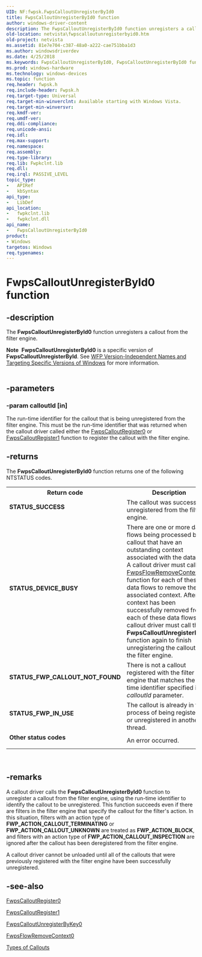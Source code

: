 ```yaml
---
UID: NF:fwpsk.FwpsCalloutUnregisterById0
title: FwpsCalloutUnregisterById0 function
author: windows-driver-content
description: The FwpsCalloutUnregisterById0 function unregisters a callout from the filter engine.Note  FwpsCalloutUnregisterById0 is a specific version of FwpsCalloutUnregisterById.
old-location: netvista\fwpscalloutunregisterbyid0.htm
old-project: netvista
ms.assetid: 81e7e704-c387-48a0-a222-cae751bba1d3
ms.author: windowsdriverdev
ms.date: 4/25/2018
ms.keywords: FwpsCalloutUnregisterById0, FwpsCalloutUnregisterById0 function [Network Drivers Starting with Windows Vista], fwpsk/FwpsCalloutUnregisterById0, netvista.fwpscalloutunregisterbyid0, wfp_ref_2_funct_3_fwps_C_7bfae7f1-e5f2-4361-bbc0-6c5fef63a267.xml
ms.prod: windows-hardware
ms.technology: windows-devices
ms.topic: function
req.header: fwpsk.h
req.include-header: Fwpsk.h
req.target-type: Universal
req.target-min-winverclnt: Available starting with Windows Vista.
req.target-min-winversvr: 
req.kmdf-ver: 
req.umdf-ver: 
req.ddi-compliance: 
req.unicode-ansi: 
req.idl: 
req.max-support: 
req.namespace: 
req.assembly: 
req.type-library: 
req.lib: Fwpkclnt.lib
req.dll: 
req.irql: PASSIVE_LEVEL
topic_type:
-	APIRef
-	kbSyntax
api_type:
-	LibDef
api_location:
-	fwpkclnt.lib
-	fwpkclnt.dll
api_name:
-	FwpsCalloutUnregisterById0
product:
- Windows
targetos: Windows
req.typenames: 
---
```


# FwpsCalloutUnregisterById0 function


## -description


The 
  <b>FwpsCalloutUnregisterById0</b> function unregisters a callout from the filter engine.
<div class="alert"><b>Note</b>  <b>FwpsCalloutUnregisterById0</b> is a specific version of <b>FwpsCalloutUnregisterById</b>. See <a href="https://msdn.microsoft.com/FBDF53E5-F7DE-4DEB-AC18-6D2BB59FE670">WFP Version-Independent Names and Targeting Specific Versions of Windows</a> for more information.</div><div> </div>

## -parameters




### -param calloutId [in]

The run-time identifier for the callout that is being unregistered from the filter engine. This
     must be the run-time identifier that was returned when the callout driver called either the 
     <a href="https://msdn.microsoft.com/library/windows/hardware/ff551140">FwpsCalloutRegister0</a> or 
     <a href="https://msdn.microsoft.com/library/windows/hardware/ff551143">FwpsCalloutRegister1</a> function to
     register the callout with the filter engine.


## -returns



The 
     <b>FwpsCalloutUnregisterById0</b> function returns one of the following NTSTATUS codes.

<table>
<tr>
<th>Return code</th>
<th>Description</th>
</tr>
<tr>
<td width="40%">
<dl>
<dt><b>STATUS_SUCCESS</b></dt>
</dl>
</td>
<td width="60%">
The callout was successfully unregistered from the filter engine.

</td>
</tr>
<tr>
<td width="40%">
<dl>
<dt><b>STATUS_DEVICE_BUSY</b></dt>
</dl>
</td>
<td width="60%">
There are one or more data flows being processed by the callout that have an outstanding context
       associated with the data flow. A callout driver must call the 
       <a href="https://msdn.microsoft.com/library/windows/hardware/ff551169">FwpsFlowRemoveContext0</a> function
       for each of these data flows to remove the associated context. After the context has been successfully
       removed from each of these data flows, the callout driver must call the 
       <b>FwpsCalloutUnregisterById0</b> function again to finish unregistering the callout from the filter
       engine.

</td>
</tr>
<tr>
<td width="40%">
<dl>
<dt><b>STATUS_FWP_CALLOUT_NOT_FOUND</b></dt>
</dl>
</td>
<td width="60%">
There is not a callout registered with the filter engine that matches the run-time identifier
       specified in the 
       <i>calloutId</i> parameter.

</td>
</tr>
<tr>
<td width="40%">
<dl>
<dt><b>STATUS_FWP_IN_USE</b></dt>
</dl>
</td>
<td width="60%">
The callout is already in the process of being registered or unregistered in another
       thread.

</td>
</tr>
<tr>
<td width="40%">
<dl>
<dt><b>Other status codes</b></dt>
</dl>
</td>
<td width="60%">
An error occurred.

</td>
</tr>
</table>
 




## -remarks



A callout driver calls the 
    <b>FwpsCalloutUnregisterById0</b> function to unregister a callout from the filter engine, using the
    run-time identifier to identify the callout to be unregistered. This function succeeds even if there
    are filters in the filter engine that specify the callout for the filter's action. In this situation,
    filters with an action type of <b>FWP_ACTION_CALLOUT_TERMINATING</b> or <b>FWP_ACTION_CALLOUT_UNKNOWN</b> are treated
    as <b>FWP_ACTION_BLOCK</b>, and filters with an action type of <b>FWP_ACTION_CALLOUT_INSPECTION</b> are ignored after
    the callout has been deregistered from the filter engine.

A callout driver cannot be unloaded until all of the callouts that were previously registered with the
    filter engine have been successfully unregistered.




## -see-also




<a href="https://msdn.microsoft.com/library/windows/hardware/ff551140">FwpsCalloutRegister0</a>



<a href="https://msdn.microsoft.com/library/windows/hardware/ff551143">FwpsCalloutRegister1</a>



<a href="https://msdn.microsoft.com/library/windows/hardware/ff551145">FwpsCalloutUnregisterByKey0</a>



<a href="https://msdn.microsoft.com/library/windows/hardware/ff551169">FwpsFlowRemoveContext0</a>



<a href="https://msdn.microsoft.com/d9539403-7657-4e95-8791-309673d1207d">Types of Callouts</a>
 

 

